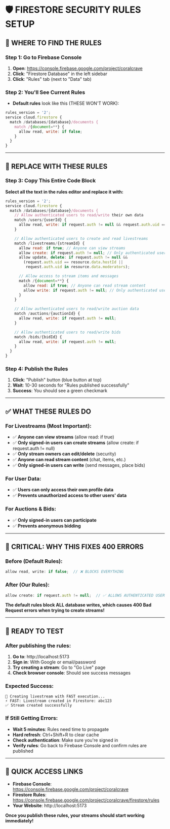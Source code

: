 # 🛡️ FIRESTORE SECURITY RULES SETUP

## 📍 WHERE TO FIND THE RULES

### Step 1: Go to Firebase Console

1. **Open**: https://console.firebase.google.com/project/coralcrave
2. **Click**: "Firestore Database" in the left sidebar
3. **Click**: "Rules" tab (next to "Data" tab)

### Step 2: You'll See Current Rules

- **Default rules** look like this (THESE WON'T WORK):

```javascript
rules_version = '2';
service cloud.firestore {
  match /databases/{database}/documents {
    match /{document=**} {
      allow read, write: if false;
    }
  }
}
```

---

## 🔧 REPLACE WITH THESE RULES

### Step 3: Copy This Entire Code Block

**Select all the text in the rules editor and replace it with:**

```javascript
rules_version = '2';
service cloud.firestore {
  match /databases/{database}/documents {
    // Allow authenticated users to read/write their own data
    match /users/{userId} {
      allow read, write: if request.auth != null && request.auth.uid == userId;
    }

    // Allow authenticated users to create and read livestreams
    match /livestreams/{streamId} {
      allow read: if true; // Anyone can view streams
      allow create: if request.auth != null; // Only authenticated users can create
      allow update, delete: if request.auth != null &&
        (request.auth.uid == resource.data.hostId ||
         request.auth.uid in resource.data.moderators);

      // Allow access to stream items and messages
      match /{document=**} {
        allow read: if true; // Anyone can read stream content
        allow write: if request.auth != null; // Only authenticated users can write
      }
    }

    // Allow authenticated users to read/write auction data
    match /auctions/{auctionId} {
      allow read, write: if request.auth != null;
    }

    // Allow authenticated users to read/write bids
    match /bids/{bidId} {
      allow read, write: if request.auth != null;
    }
  }
}
```

### Step 4: Publish the Rules

1. **Click**: "Publish" button (blue button at top)
2. **Wait**: 10-30 seconds for "Rules published successfully"
3. **Success**: You should see a green checkmark

---

## ✅ WHAT THESE RULES DO

### For Livestreams (Most Important):

- ✅ **Anyone can view streams** (allow read: if true)
- ✅ **Only signed-in users can create streams** (allow create: if request.auth != null)
- ✅ **Only stream owners can edit/delete** (security)
- ✅ **Anyone can read stream content** (chat, items, etc.)
- ✅ **Only signed-in users can write** (send messages, place bids)

### For User Data:

- ✅ **Users can only access their own profile data**
- ✅ **Prevents unauthorized access to other users' data**

### For Auctions & Bids:

- ✅ **Only signed-in users can participate**
- ✅ **Prevents anonymous bidding**

---

## 🚨 CRITICAL: WHY THIS FIXES 400 ERRORS

### Before (Default Rules):

```javascript
allow read, write: if false;  // ❌ BLOCKS EVERYTHING
```

### After (Our Rules):

```javascript
allow create: if request.auth != null;  // ✅ ALLOWS AUTHENTICATED USERS
```

**The default rules block ALL database writes, which causes 400 Bad Request errors when trying to create streams!**

---

## 🧪 READY TO TEST

### After publishing the rules:

1. **Go to**: http://localhost:5173
2. **Sign in**: With Google or email/password
3. **Try creating a stream**: Go to "Go Live" page
4. **Check browser console**: Should see success messages

### Expected Success:

```
🚀 Creating livestream with FAST execution...
⚡ FAST: Livestream created in Firestore: abc123
✅ Stream created successfully
```

### If Still Getting Errors:

- **Wait 5 minutes**: Rules need time to propagate
- **Hard refresh**: Ctrl+Shift+R to clear cache
- **Check authentication**: Make sure you're signed in
- **Verify rules**: Go back to Firebase Console and confirm rules are published

---

## 📱 QUICK ACCESS LINKS

- **Firebase Console**: https://console.firebase.google.com/project/coralcrave
- **Firestore Rules**: https://console.firebase.google.com/project/coralcrave/firestore/rules
- **Your Website**: http://localhost:5173

**Once you publish these rules, your streams should start working immediately!**
